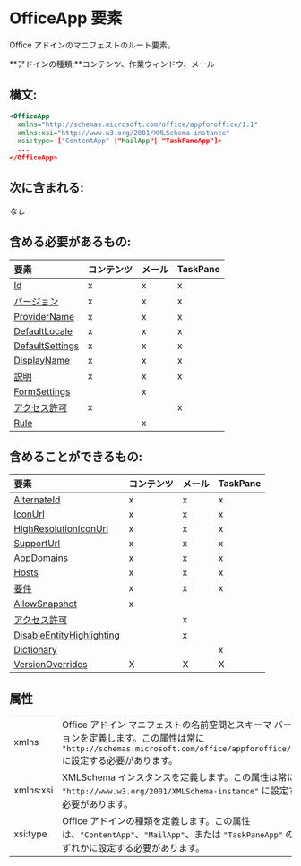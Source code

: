 
# OfficeApp 要素
Office アドインのマニフェストのルート要素。

 **アドインの種類:**コンテンツ、作業ウィンドウ、メール


## 構文:


```XML
<OfficeApp 
  xmlns="http://schemas.microsoft.com/office/appforoffice/1.1" 
  xmlns:xsi="http://www.w3.org/2001/XMLSchema-instance" 
  xsi:type= ["ContentApp" |"MailApp"| "TaskPaneApp"]>
  ...
</OfficeApp>
```


## 次に含まれる:

 _なし_


## 含める必要があるもの:



|**要素**|**コンテンツ**|**メール**|**TaskPane**|
|:-----|:-----|:-----|:-----|
|[Id](../../reference/manifest/id.md)|x|x|x|
|[バージョン](../../reference/manifest/version.md)|x|x|x|
|[ProviderName](../../reference/manifest/providername.md)|x|x|x|
|[DefaultLocale](../../reference/manifest/defaultlocale.md)|x|x|x|
|[DefaultSettings](../../reference/manifest/defaultsettings.md)|x|x|x|
|[DisplayName](../../reference/manifest/displayname.md)|x|x|x|
|[説明](../../reference/manifest/description.md)|x|x|x|
|[FormSettings](../../reference/manifest/formsettings.md)||x||
|[アクセス許可](../../reference/manifest/permissions.md)|x||x|
|[Rule](../../reference/manifest/rule.md)||x||

## 含めることができるもの:



|**要素**|**コンテンツ**|**メール**|**TaskPane**|
|:-----|:-----|:-----|:-----|
|[AlternateId](../../reference/manifest/alternateid.md)|x|x|x|
|[IconUrl](../../reference/manifest/iconurl.md)|x|x|x|
|[HighResolutionIconUrl](../../reference/manifest/highresolutioniconurl.md)|x|x|x|
|[SupportUrl](../../reference/manifest/supporturl.md)|x|x|x|
|[AppDomains](../../reference/manifest/appdomains.md)|x|x|x|
|[Hosts](../../reference/manifest/hosts.md)|x|x|x|
|[要件](../../reference/manifest/requirements.md)|x|x|x|
|[AllowSnapshot](../../reference/manifest/allowsnapshot.md)|x|||
|[アクセス許可](../../reference/manifest/permissions.md)||x||
|[DisableEntityHighlighting](../../reference/manifest/disableentityhighlighting.md)||x||
|[Dictionary](../../reference/manifest/dictionary.md)|||x|
|[VersionOverrides](../../reference/manifest/versionoverrides.md)|X|X|X|

## 属性


|||
|:-----|:-----|
|xmlns|Office アドイン マニフェストの名前空間とスキーマ バージョンを定義します。この属性は常に `"http://schemas.microsoft.com/office/appforoffice/1.1"` に設定する必要があります。|
|xmlns:xsi|XMLSchema インスタンスを定義します。この属性は常に `"http://www.w3.org/2001/XMLSchema-instance"` に設定する必要があります。|
|xsi:type|Office アドインの種類を定義します。この属性は、`"ContentApp"`、`"MailApp"`、または `"TaskPaneApp"` のいずれかに設定する必要があります。|
